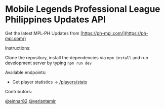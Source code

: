 # Mobile Legends Professional League Philippines Updates API

Get the latest MPL-PH Updates from [https://ph-mpl.com/](https://ph-mpl.com/)

Instructions:

Clone the repository, install the dependencies via `npm install` and run development server by typing `npm run dev`

Available endpoints:

- Get player statistics -> [/players/stats](/players/stats)


Contributors:

[@einnar82](https://github.com/einnar82)
[@yerlantemir](https://github.com/yerlantemir)
